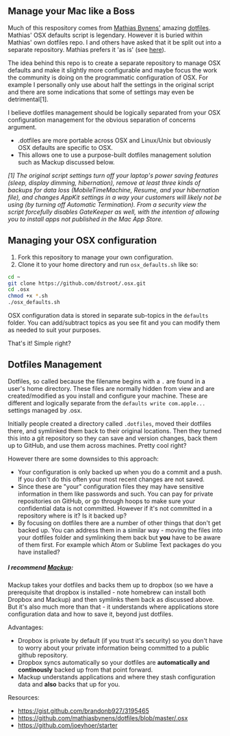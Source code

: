 ## Manage your Mac like a Boss

Much of this respository comes from [Mathias Bynens'](https://github.com/mathiasbynens/) amazing [dotfiles](https://github.com/mathiasbynens/dotfiles). Mathias' OSX defaults script is legendary. However it is buried within Mathias' own dotfiles repo.  I and others have asked that it be split out into a separate repository.  Mathias prefers it 'as is' (see [here](https://github.com/mathiasbynens/dotfiles/issues/477)).

The idea behind this repo is to create a separate repository to manage OSX defaults and make it slightly more configurable and maybe focus the work the community is doing on the programmatic configuration of OSX.  For example I personally only use about half the settings in the original script and there are some indications that some of settings may even be detrimental[1].

I believe dotfiles management should be logically separated from your OSX configuration management for the obvious separation of concerns argument.
* .dotfiles are more portable across OSX and Linux/Unix but obviously OSX defaults are specific to OSX.
* This allows one to use a purpose-built dotfiles management solution such as Mackup discussed below.

_[1] The original script settings turn off your laptop's power saving features (sleep, display dimming, hibernation), remove at least three kinds of backups for data loss (MobileTimeMachine, Resume, and your hibernation file), and changes AppKit settings in a way your customers will likely not be using (by turning off Automatic Termination). From a security view the script forcefully disables GateKeeper as well, with the intention of allowing you to install apps not published in the Mac App Store._

## Managing your OSX configuration

1. Fork this repository to manage your own configuration.
2. Clone it to your home directory and run `osx_defaults.sh` like so:

```sh
cd ~
git clone https://github.com/dstroot/.osx.git
cd .osx
chmod +x *.sh
./osx_defaults.sh
```

OSX configuration data is stored in separate sub-topics in the `defaults` folder.  You can add/subtract topics as you see fit and you can modify them as needed to suit your purposes.

That's it! Simple right?

## Dotfiles Management

Dotfiles, so called because the filename begins with a `.` are found in a user's home directory. These files are normally hidden from view and are created/modified as you install and configure your machine.  These are different and logically separate from the `defaults write com.apple...` settings managed by .osx.  

Initially people created a directory called `.dotfiles`, moved their dotfiles there, and symlinked them back to their original locations. Then they turned this into a git repository so they can save and version changes, back them up to GitHub, and use them across machines. Pretty cool right?

However there are some downsides to this approach:
* Your configuration is only backed up when you do a commit and a push.  If you don't do this often your most recent changes are not saved.
* Since these are "your" configuration files they may have sensitive information in them like passwords and such.  You can pay for private repositories on GitHub, or go through hoops to make sure your confidential data is not committed.  However if it's not committed in a repository where is it?  Is it backed up?
* By focusing on dotfiles there are a number of other things that don't get backed up. You can address them in a similar way - moving the files into your dotfiles folder and symlinking them back but **you** have to be aware of them first.  For example which Atom or Sublime Text packages do you have installed?

##### I recommend [Mackup](https://github.com/lra/mackup):

Mackup takes your dotfiles and backs them up to dropbox (so we have a prerequisite that dropbox is installed - note homebrew can install both Dropbox and Mackup) and then symlinks them back as discussed above. But it's also much more than that - it understands where applications store configuration data and how to save it, beyond just dotfiles.

Advantages:
* Dropbox is private by default (if you trust it's security) so you don't have to worry about your private information being committed to a public github repository.
* Dropbox syncs automatically so your dotfiles are **automatically and continously** backed up from that point forward.
* Mackup understands applications and where they stash configuration data and **also** backs that up for you.  

Resources:
* https://gist.github.com/brandonb927/3195465
* https://github.com/mathiasbynens/dotfiles/blob/master/.osx
* https://github.com/joeyhoer/starter
